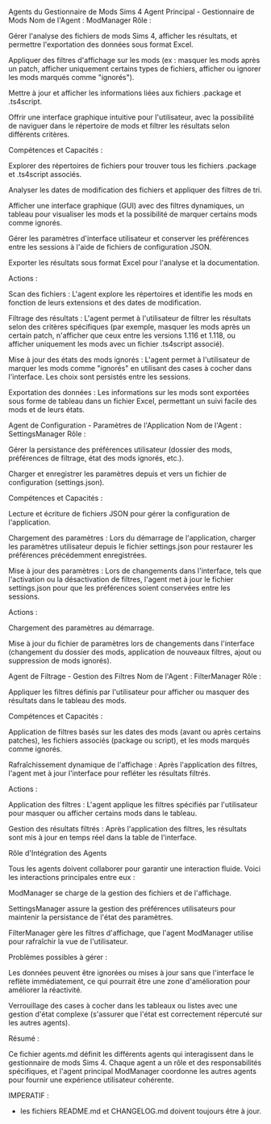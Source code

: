Agents du Gestionnaire de Mods Sims 4
Agent Principal - Gestionnaire de Mods
Nom de l'Agent : ModManager
Rôle :

Gérer l'analyse des fichiers de mods Sims 4, afficher les résultats, et permettre l'exportation des données sous format Excel.

Appliquer des filtres d'affichage sur les mods (ex : masquer les mods après un patch, afficher uniquement certains types de fichiers, afficher ou ignorer les mods marqués comme "ignorés").

Mettre à jour et afficher les informations liées aux fichiers .package et .ts4script.

Offrir une interface graphique intuitive pour l'utilisateur, avec la possibilité de naviguer dans le répertoire de mods et filtrer les résultats selon différents critères.

Compétences et Capacités :

Explorer des répertoires de fichiers pour trouver tous les fichiers .package et .ts4script associés.

Analyser les dates de modification des fichiers et appliquer des filtres de tri.

Afficher une interface graphique (GUI) avec des filtres dynamiques, un tableau pour visualiser les mods et la possibilité de marquer certains mods comme ignorés.

Gérer les paramètres d'interface utilisateur et conserver les préférences entre les sessions à l'aide de fichiers de configuration JSON.

Exporter les résultats sous format Excel pour l'analyse et la documentation.

Actions :

Scan des fichiers : L'agent explore les répertoires et identifie les mods en fonction de leurs extensions et des dates de modification.

Filtrage des résultats : L'agent permet à l'utilisateur de filtrer les résultats selon des critères spécifiques (par exemple, masquer les mods après un certain patch, n'afficher que ceux entre les versions 1.116 et 1.118, ou afficher uniquement les mods avec un fichier .ts4script associé).

Mise à jour des états des mods ignorés : L'agent permet à l'utilisateur de marquer les mods comme "ignorés" en utilisant des cases à cocher dans l'interface. Les choix sont persistés entre les sessions.

Exportation des données : Les informations sur les mods sont exportées sous forme de tableau dans un fichier Excel, permettant un suivi facile des mods et de leurs états.

Agent de Configuration - Paramètres de l'Application
Nom de l'Agent : SettingsManager
Rôle :

Gérer la persistance des préférences utilisateur (dossier des mods, préférences de filtrage, état des mods ignorés, etc.).

Charger et enregistrer les paramètres depuis et vers un fichier de configuration (settings.json).

Compétences et Capacités :

Lecture et écriture de fichiers JSON pour gérer la configuration de l'application.

Chargement des paramètres : Lors du démarrage de l'application, charger les paramètres utilisateur depuis le fichier settings.json pour restaurer les préférences précédemment enregistrées.

Mise à jour des paramètres : Lors de changements dans l'interface, tels que l'activation ou la désactivation de filtres, l'agent met à jour le fichier settings.json pour que les préférences soient conservées entre les sessions.

Actions :

Chargement des paramètres au démarrage.

Mise à jour du fichier de paramètres lors de changements dans l'interface (changement du dossier des mods, application de nouveaux filtres, ajout ou suppression de mods ignorés).

Agent de Filtrage - Gestion des Filtres
Nom de l'Agent : FilterManager
Rôle :

Appliquer les filtres définis par l'utilisateur pour afficher ou masquer des résultats dans le tableau des mods.

Compétences et Capacités :

Application de filtres basés sur les dates des mods (avant ou après certains patches), les fichiers associés (package ou script), et les mods marqués comme ignorés.

Rafraîchissement dynamique de l'affichage : Après l'application des filtres, l'agent met à jour l'interface pour refléter les résultats filtrés.

Actions :

Application des filtres : L'agent applique les filtres spécifiés par l'utilisateur pour masquer ou afficher certains mods dans le tableau.

Gestion des résultats filtrés : Après l'application des filtres, les résultats sont mis à jour en temps réel dans la table de l'interface.

Rôle d'Intégration des Agents

Tous les agents doivent collaborer pour garantir une interaction fluide. Voici les interactions principales entre eux :

ModManager se charge de la gestion des fichiers et de l'affichage.

SettingsManager assure la gestion des préférences utilisateurs pour maintenir la persistance de l'état des paramètres.

FilterManager gère les filtres d'affichage, que l'agent ModManager utilise pour rafraîchir la vue de l'utilisateur.

Problèmes possibles à gérer :

Les données peuvent être ignorées ou mises à jour sans que l'interface le reflète immédiatement, ce qui pourrait être une zone d'amélioration pour améliorer la réactivité.

Verrouillage des cases à cocher dans les tableaux ou listes avec une gestion d'état complexe (s'assurer que l'état est correctement répercuté sur les autres agents).

Résumé :

Ce fichier agents.md définit les différents agents qui interagissent dans le gestionnaire de mods Sims 4. Chaque agent a un rôle et des responsabilités spécifiques, et l'agent principal ModManager coordonne les autres agents pour fournir une expérience utilisateur cohérente.


IMPERATIF : 
- les fichiers README.md et CHANGELOG.md doivent toujours être à jour.